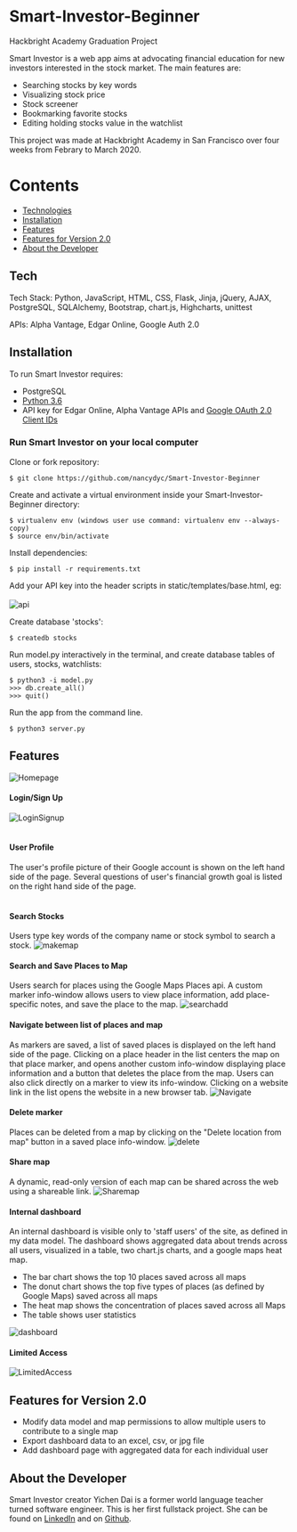 # Smart-Investor-Beginner
Hackbright Academy Graduation Project

Smart Investor is a web app aims at advocating financial education for new investors interested in the stock market. The main features are:

  - Searching stocks by key words
  - Visualizing stock price
  - Stock screener
  - Bookmarking favorite stocks
  - Editing holding stocks value in the watchlist
 
This project was made at Hackbright Academy in San Francisco over four weeks from Febrary to March 2020.


# Contents

 * [Technologies](#tech)
 * [Installation](#install)
 * [Features](#features)
 * [Features for Version 2.0](#futureft)
 * [About the Developer](#aboutme)
 
 
## <a name="tech"></a>Tech

Tech Stack: Python, JavaScript, HTML, CSS, Flask, Jinja, jQuery, AJAX, PostgreSQL, SQLAlchemy, Bootstrap, chart.js, Highcharts, unittest

APIs: Alpha Vantage, Edgar Online, Google Auth 2.0


## <a name="install"></a>Installation

To run Smart Investor requires:

- PostgreSQL
- [Python 3.6](https://www.python.org/downloads/release/python-360/)
- API key for Edgar Online, Alpha Vantage APIs and [Google OAuth 2.0 Client IDs](https://console.developers.google.com/)

### Run Smart Investor on your local computer

Clone or fork repository:
```
$ git clone https://github.com/nancydyc/Smart-Investor-Beginner
```
Create and activate a virtual environment inside your Smart-Investor-Beginner directory:
```
$ virtualenv env (windows user use command: virtualenv env --always-copy)
$ source env/bin/activate
```
Install dependencies:
```
$ pip install -r requirements.txt
```
Add your API key into the header scripts in static/templates/base.html, eg:
<br><br>
![api](https://raw.githubusercontent.com/teganbroderick/Travelmaps/master/static/img/YOUR_API_KEY.png)

Create database 'stocks':
```
$ createdb stocks
```
Run model.py interactively in the terminal, and create database tables of users, stocks, watchlists:
```
$ python3 -i model.py
>>> db.create_all()
>>> quit()
```
Run the app from the command line.
```
$ python3 server.py
```

## <a name="features"></a>Features

![Homepage]()
<br>

#### Login/Sign Up <br>

![LoginSignup](https://media.giphy.com/media/Uqw7dksoH56H2nzirV/giphy.gif)
<br><br>


#### User Profile <br>

The user's profile picture of their Google account is shown on the left hand side of the page. Several questions of user's financial growth goal is listed on the right hand side of the page. 
<br><br>


#### Search Stocks <br>

Users type key words of the company name or stock symbol to search a stock.
![makemap](https://media.giphy.com/media/m9k3yceW91vTGeWH8x/giphy.gif)

#### Search and Save Places to Map

Users search for places using the Google Maps Places api. A custom marker info-window allows users to view place information, add place-specific notes, and save the place to the map.
![searchadd](https://raw.githubusercontent.com/teganbroderick/Travelmaps/master/static/img/search_add_marker.gif)
<br>

#### Navigate between list of places and map

As markers are saved, a list of saved places is displayed on the left hand side of the page. Clicking on a place header in the list centers the map on that place marker, and opens another custom info-window displaying place information and a button that deletes the place from the map. Users can also click directly on a marker to view its info-window. Clicking on a website link in the list opens the website in a new browser tab.
![Navigate](https://raw.githubusercontent.com/teganbroderick/Travelmaps/master/static/img/navigate_map.gif)
<br>

#### Delete marker

Places can be deleted from a map by clicking on the "Delete location from map" button in a saved place info-window.
![delete](https://raw.githubusercontent.com/teganbroderick/Travelmaps/master/static/img/delete_marker.gif)
<br>

#### Share map

A dynamic, read-only version of each map can be shared across the web using a shareable link.
![Sharemap](https://raw.githubusercontent.com/teganbroderick/Travelmaps/master/static/img/share_map.gif)
<br>

#### Internal dashboard

An internal dashboard is visible only to 'staff users' of the site, as defined in my data model. The dashboard shows aggregated data about trends across all users, visualized in a table, two chart.js charts, and a google maps heat map. <br>

* The bar chart shows the top 10 places saved across all maps <br>
* The donut chart shows the top five types of places (as defined by Google Maps) saved across all maps
* The heat map shows the concentration of places saved across all Maps <br>
* The table shows user statistics

![dashboard](https://raw.githubusercontent.com/teganbroderick/Travelmaps/master/static/img/internal_dashboard.gif)

#### Limited Access
![LimitedAccess](https://media.giphy.com/media/L40SJYXU2wwbv75XTx/giphy.gif)
<br>

## <a name="futureft"></a>Features for Version 2.0

* Modify data model and map permissions to allow multiple users to contribute to a single map
* Export dashboard data to an excel, csv, or jpg file
* Add dashboard page with aggregated data for each individual user

## <a name="aboutme"></a>About the Developer

Smart Investor creator Yichen Dai is a former world language teacher turned software engineer. This is her first fullstack project. She can be found on [LinkedIn](https://www.linkedin.com/in/yichen-dai-20557a195/) and on [Github](https://github.com/nancydyc).




















